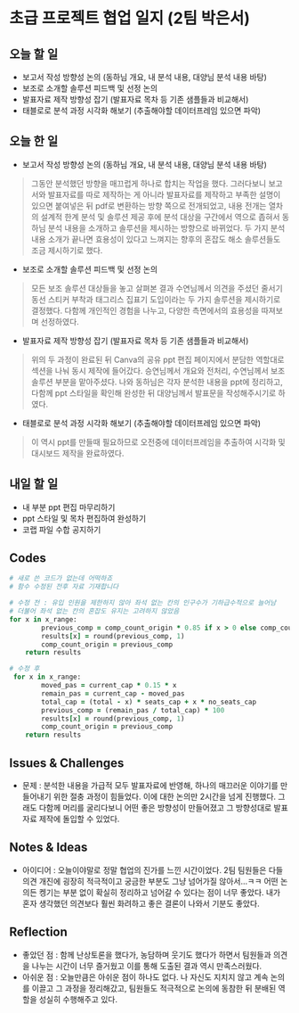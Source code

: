 # 초급 프로젝트 협업 일지 (2팀 박은서)

## 오늘 할 일
* 보고서 작성 방향성 논의 (동하님 개요, 내 분석 내용, 대양님 분석 내용 바탕)
* 보조로 소개할 솔루션 피드백 및 선정 논의
* 발표자료 제작 방향성 잡기 (발표자료 목차 등 기존 샘플들과 비교해서)
* 태블로로 분석 과정 시각화 해보기 (추출해야할 데이터프레임 있으면 파악)
## 오늘 한 일
* 보고서 작성 방향성 논의 (동하님 개요, 내 분석 내용, 대양님 분석 내용 바탕)
> 그동안 분석했던 방향을 매끄럽게 하나로 합치는 작업을 했다. 그러다보니 보고서와 발표자료를 따로 제작하는 게 아니라
> 발표자료를 제작하고 부족한 설명이 있으면 붙여넣은 뒤 pdf로 변환하는 방향 쪽으로 전개되었고, 내용 전개는
> 열차의 설계적 한계 분석 및 솔루션 제공 후에 분석 대상을 구간에서 역으로 좁혀서 동하님 분석 내용을 소개하고
> 솔루션을 제시하는 방향으로 바뀌었다. 두 가지 분석 내용 소개가 끝나면 효용성이 있다고 느껴지는 향후의 혼잡도
> 해소 솔루션들도 조금 제시하기로 했다.
* 보조로 소개할 솔루션 피드백 및 선정 논의
> 모든 보조 솔루션 대상들을 놓고 살펴본 결과 수연님께서 의견을 주셨던 줄서기 동선 스티커 부착과 태그리스
> 집표기 도입이라는 두 가지 솔루션을 제시하기로 결정했다. 다함께 개인적인 경험을 나누고, 다양한 측면에서의
> 효용성을 따져보며 선정하였다.
* 발표자료 제작 방향성 잡기 (발표자료 목차 등 기존 샘플들과 비교해서)
> 위의 두 과정이 완료된 뒤 Canva의 공유 ppt 편집 페이지에서 분담한 역할대로 섹션을 나눠 동시 제작에 들어갔다. 승연님께서 개요와 전처리, 수연님께서 보조 솔루션 부분을 맡아주셨다. 나와 동하님은 각자 분석한 내용을 ppt에 정리하고, 다함께 ppt 스타일을 확인해 완성한 뒤 대양님께서 발표문을 작성해주시기로 하였다.
* 태블로로 분석 과정 시각화 해보기 (추출해야할 데이터프레임 있으면 파악)
> 이 역시 ppt를 만들때 필요하므로 오전중에 데이터프레임을 추출하여 시각화 및 대시보드 제작을 완료하였다.
## 내일 할 일
* 내 부분 ppt 편집 마무리하기
* ppt 스타일 및 목차 편집하여 완성하기
* 코랩 파일 수합 공지하기
## Codes

```ruby
# 새로 쓴 코드가 없는데 어떡하죠
# 함수 수정된 전후 자료 기재합니다

# 수정 전 : 유입 인원을 제한하지 않아 좌석 없는 칸의 인구수가 기하급수적으로 늘어남
# 더불어 좌석 없는 칸의 혼잡도 유지는 고려하지 않았음
for x in x_range:
        previous_comp = comp_count_origin * 0.85 if x > 0 else comp_count_origin
        results[x] = round(previous_comp, 1)
        comp_count_origin = previous_comp
    return results

# 수정 후
 for x in x_range:
        moved_pas = current_cap * 0.15 * x
        remain_pas = current_cap - moved_pas
        total_cap = (total - x) * seats_cap + x * no_seats_cap
        previous_comp = (remain_pas / total_cap) * 100
        results[x] = round(previous_comp, 1)
        comp_count_origin = previous_comp
    return results
```

## Issues & Challenges
- 문제 : 분석한 내용을 가급적 모두 발표자료에 반영해, 하나의 매끄러운 이야기를 만들어내기 위한 절충 과정이 힘들었다. 이에 대한 논의만 2시간을 넘게 진행했다. 그래도 다함께 머리를 굴리다보니 어떤 좋은 방향성이 만들어졌고 그 방향성대로 발표자료 제작에 돌입할 수 있었다.
## Notes & Ideas
- 아이디어 : 오늘이야말로 정말 협업의 진가를 느낀 시간이었다. 2팀 팀원들은 다들 의견 개진에 굉장히 적극적이고 궁금한 부분도 그냥 넘어가질 않아서...ㅋㅋ 어떤 논의든 켕기는 부분 없이 확실히 정리하고 넘어갈 수 있다는 점이 너무 좋았다. 내가 혼자 생각했던 의견보다 훨씬 화려하고 좋은 결론이 나와서 기분도 좋았다.
## Reflection
- 좋았던 점 : 함께 난상토론을 했다가, 농담하며 웃기도 했다가 하면서 팀원들과 의견을 나누는 시간이 너무 즐거웠고 이를 통해 도출된 결과 역시 만족스러웠다.
- 아쉬운 점 : 오늘만큼은 아쉬운 점이 하나도 없다. 나 자신도 지치지 않고 계속 논의를 이끌고 그 과정을 정리해갔고, 팀원들도 적극적으로 논의에 동참한 뒤 분배된 역할을 성실히 수행해주고 있다.
